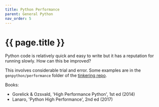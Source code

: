 ```yaml
---
title: Python Performance
parent: General Python
nav_order: 5
---
```


# {{ page.title }}

Python code is relatively quick and easy to write but it has a reputation for running slowly. How can this be improved?

This involves considerable trial and error. Some examples are in the `genpython/performance` folder of the [tinkering repo](https://github.com/colinleach/tinkerings).

Books:
- Gorelick & Ozsvald, 'High Performance Python', 1st ed (2014)
- Lanaro, 'Python High Performance', 2nd ed (2017)